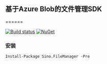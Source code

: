 ﻿## 基于Azure Blob的文件管理SDK
======

[![Build status](https://ci.appveyor.com/api/projects/status/fu71vlj9n9bixadg/branch/dev?svg=true)](https://ci.appveyor.com/project/vip56/sino-filemanager/branch/dev)
[![NuGet](https://img.shields.io/nuget/v/Nuget.Core.svg?style=plastic)](https://www.nuget.org/packages/Sino.FileManager)


### 安装
```
Install-Package Sino.FileManager -Pre
```
